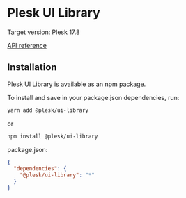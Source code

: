 Plesk UI Library
==========================

Target version: Plesk 17.8

[API reference](https://plesk.github.io/ui-library/)


Installation
--------------------

Plesk UI Library is available as an npm package.

To install and save in your package.json dependencies, run:

```bash
yarn add @plesk/ui-library
```

or

```bash
npm install @plesk/ui-library
```


package.json:
```json
{
  "dependencies": {
    "@plesk/ui-library": "*"
  }
}
```
